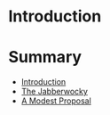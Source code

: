 # Introduction

# Summary

- [Introduction](README.md)
- [The Jabberwocky](chapter1.md)
- [A Modest Proposal](chapter2.md)

